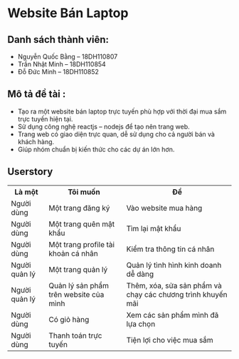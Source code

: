 # Website Bán Laptop
## Danh sách thành viên:
* Nguyễn Quốc Bằng – 18DH110807
* Trần Nhật Minh – 18DH110854
* Đỗ Đức Minh – 18DH110852
## Mô tả đề tài :
<ul>
    <li> Tạo ra một website bán laptop trực tuyến phù hợp với thời đại mua sắm trực tuyến hiện tại. </li>
    <li> Sử dụng công nghệ reactjs – nodejs để tạo nên trang web. </li>
    <li>Trang web có giao diện trực quan, dễ sử dụng cho cả người bán và khách hàng. </li>
    <li>Giúp nhóm chuẩn bị kiến thức cho các dự án lớn hơn. </li>
</ul>

## Userstory
<table>   
	<tr>
		<th>Là một</th>
		<th>Tôi muốn</th>
		<th>Để</th>
 	</tr>
 	<tr>
  		<td>Người dùng</td>
   		<td>Một trang đăng ký </td>
		<td>Vào website mua hàng </td>
 	</tr>
	<tr> 
  		<td>Người dùng</td>
   		<td>Một trang quên mật khẩu </td>
		<td>Tìm lại mật khẩu </td>
 	</tr>
	<tr> 
  		<td>Người dùng </td>
   		<td>Một trang profile tài khoản cá nhân </td>
		<td>Kiểm tra thông tin cá nhân</td>
 	</tr>
	<tr>
  		<td>Người quản lý </td>
   		<td>Một trang quản lý</td>
		<td>Quản lý tình hình kinh doanh dễ dàng </td>
 	</tr>
 	<tr>
  		<td>Người quản lý</td>
   		<td>Quản lý sản phẩm trên website của mình </td>
		<td>Thêm, xóa, sửa sản phẩm và chạy các chương trình khuyến mãi </td>
 	</tr>
        <tr> 
  		<td>Người dùng</td>
   		<td>Có giỏ hàng </td>
		<td>Xem các sản phẩm mình đã lựa chọn </td>
 	</tr>
	<tr>
  		<td>Người dùng</td>
   		<td>Thanh toán trực tuyến </td>
		<td>Tiện lợi cho việc mua sắm</td>
 	</tr>
</table>
